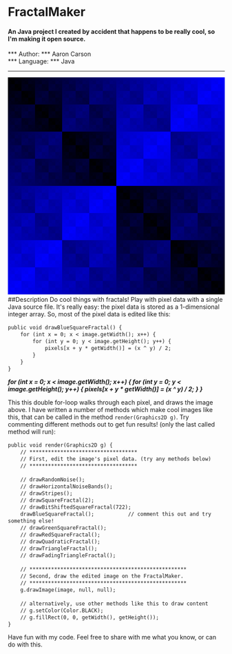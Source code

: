 # FractalMaker
#### An Java project I created by accident that happens to be really cool, so I'm making it open source.

*** Author:   *** Aaron Carson  
*** Language: *** Java  

-------------------------------------------------------------------------------------
![Alt text](fractal.png)
##Description
Do cool things with fractals!  Play with pixel data with a single Java source file.  It's really easy: the pixel data is stored as a 1-dimensional integer array.  So, most of the pixel data is edited like this:

    public void drawBlueSquareFractal() {
		for (int x = 0; x < image.getWidth(); x++) {
			for (int y = 0; y < image.getHeight(); y++) {
				pixels[x + y * getWidth()] = (x ^ y) / 2;
			}
		}
	}


***for (int x = 0; x < image.getWidth(); x++) {
	for (int y = 0; y < image.getHeight(); y++) {
		pixels[x + y * getWidth()] = (x ^ y) / 2;
	}
}***

This this double for-loop walks through each pixel, and draws the image above.  I have written a number of methods which make cool images like this, that can be called in the method `render(Graphics2D g)`.  Try commenting different methods out to get fun results! (only the last called method will run):

	public void render(Graphics2D g) {
		// ***********************************
		// First, edit the image's pixel data. (try any methods below)
		// ***********************************
		
		// drawRandomNoise();
		// drawHorizontalNoiseBands();
		// drawStripes();
		// drawSquareFractal(2);
		// drawBitShiftedSquareFractal(722);
		drawBlueSquareFractal();	       // comment this out and try something else!
		// drawGreenSquareFractal();
		// drawRedSquareFractal();
		// drawQuadraticFractal();
		// drawTriangleFractal();
		// drawFadingTriangleFractal();
		
		// ***************************************************
		// Second, draw the edited image on the FractalMaker.
		// ***************************************************
		g.drawImage(image, null, null);
		
		// alternatively, use other methods like this to draw content
		// g.setColor(Color.BLACK);
		// g.fillRect(0, 0, getWidth(), getHeight());
	}

Have fun with my code.  Feel free to share with me what you know, or can do with this.